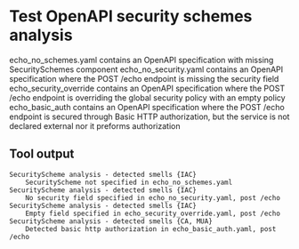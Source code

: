 # Test OpenAPI security schemes analysis

echo_no_schemes.yaml contains an OpenAPI specification with missing SecuritySchemes component
echo_no_security.yaml contains an OpenAPI specification where the POST /echo endpoint is missing
    the security field
echo_security_override contains an OpenAPI specification where the POST /echo endpoint is
    overriding the global security policy with an empty policy
echo_basic_auth contains an OpenAPI specification where the POST /echo endpoint is
    secured through Basic HTTP authorization, but the service is not declared external nor it
    preforms authorization

## Tool output

```
SecurityScheme analysis - detected smells {IAC}
	SecurityScheme not specified in echo_no_schemes.yaml
SecurityScheme analysis - detected smells {IAC}
	No security field specified in echo_no_security.yaml, post /echo
SecurityScheme analysis - detected smells {IAC}
	Empty field specified in echo_security_override.yaml, post /echo
SecurityScheme analysis - detected smells {CA, MUA}
	Detected basic http authorization in echo_basic_auth.yaml, post /echo
```